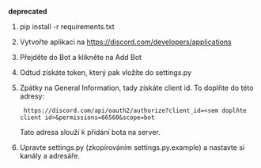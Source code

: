**deprecated**





1. pip install -r requirements.txt
2. Vytvořte aplikaci na https://discord.com/developers/applications
3. Přejděte do Bot a klikněte na Add Bot
4. Odtud získáte token, který pak vložíte do settings.py
5. Zpátky na General Information, tady získáte client id. To doplňte do této adresy:

        https://discord.com/api/oauth2/authorize?client_id=<sem doplňte client id>&permissions=66560&scope=bot

    Tato adresa slouží k přidání bota na server.

6. Upravte settings.py (zkopírováním settings.py.example) a nastavte si kanály a adresáře.
